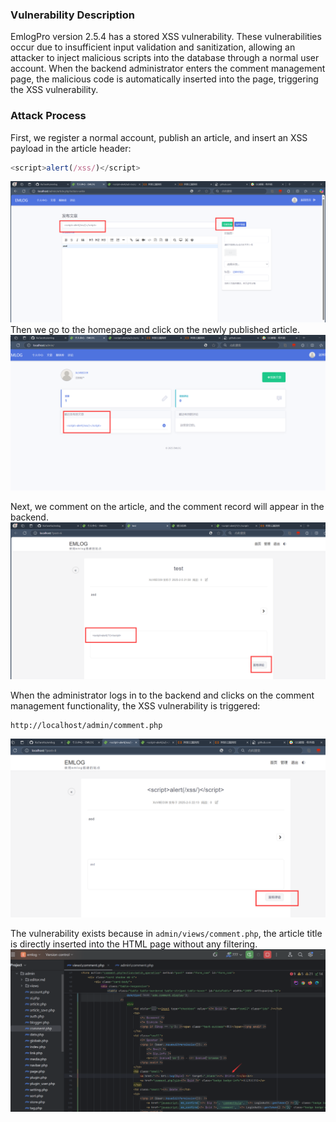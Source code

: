 ### Vulnerability Description

EmlogPro version 2.5.4 has a stored XSS vulnerability. These vulnerabilities occur due to insufficient input validation and sanitization, allowing an attacker to inject malicious scripts into the database through a normal user account. When the backend administrator enters the comment management page, the malicious code is automatically inserted into the page, triggering the XSS vulnerability.

### Attack Process

First, we register a normal account, publish an article, and insert an XSS payload in the article header:
```js
<script>alert(/xss/)</script>
```
![](./pubic-xss/1.png)
Then we go to the homepage and click on the newly published article.
![](./pubic-xss/2.png)

Next, we comment on the article, and the comment record will appear in the backend.
![](./pubic-xss/3.png)

When the administrator logs in to the backend and clicks on the comment management functionality, the XSS vulnerability is triggered:
```
http://localhost/admin/comment.php
```
![](./pubic-xss/4.png)

The vulnerability exists because in `admin/views/comment.php`, the article title is directly inserted into the HTML page without any filtering.
![](./pubic-xss/5.png)